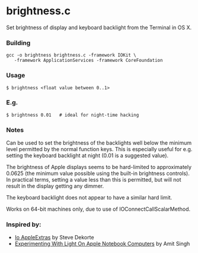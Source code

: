 # brightness.c

Set brightness of display and keyboard backlight from the Terminal in OS X.
   
### Building
    gcc -o brightness brightness.c -framework IOKit \
       -framework ApplicationServices -framework CoreFoundation

### Usage
    $ brightness <float value between 0..1>

### E.g.
    $ brightness 0.01   # ideal for night-time hacking

### Notes
Can be used to set the brightness of the backlights well below the minimum
level permitted by the normal function keys. This is especially useful for
e.g. setting the keyboard backlight at night (0.01 is a suggested value).

The brightness of Apple displays seems to be hard-limited to approximately 0.0625 (the minimum value possible using the built-in brightness controls). In practical terms, setting a value less than this is permitted, but will not result in the display getting any dimmer.

The keyboard backlight does not appear to have a similar hard limit.

Works on 64-bit machines only, due to use of IOConnectCallScalarMethod.
 
### Inspired by:
* [Io AppleExtras](https://github.com/stevedekorte/io/blob/master/addons/AppleExtras) by Steve Dekorte
* [Experimenting With Light On Apple Notebook Computers](http://www.osxbook.com/book/bonus/chapter10/light/) by Amit Singh
